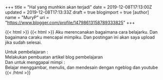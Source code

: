 +++
title = "Hal yang munhkin akan terjadi"
date = 2019-12-08T17:13:00Z
updated = 2019-12-08T17:13:33Z
draft = true
blogimport = true 
[author]
	name = "MuryP"
	uri = "https://www.blogger.com/profile/14798613158789333825"
+++

{{< html >}}
{{< html >}}
Aku merencanakan bagaimana cara belajarku. Dan bagaimana caraku mencapai mimpiku. Dan postingan ini akan saya upload jika sudah selesai.<div>Untuk pembelajaran :</div><div>Melakukan pembuatan artikel blog pembelajaran</div><div>Dan untuk menggapai mimpi :</div><div>Belajar menggambar, menulis, dan mendesain dengan ngeblog dan youtube</div>
{{< /html >}}
